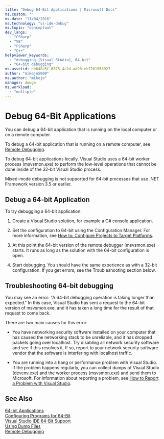 ```yaml
---
title: "Debug 64-Bit Applications | Microsoft Docs"
ms.custom: ""
ms.date: "11/04/2016"
ms.technology: "vs-ide-debug"
ms.topic: "conceptual"
dev_langs: 
  - "CSharp"
  - "VB"
  - "FSharp"
  - "C++"
helpviewer_keywords: 
  - "debugging [Visual Studio], 64-bit"
  - "64-bit debugging"
ms.assetid: db648e5f-6375-4e2d-aa98-eb7261958927
author: "mikejo5000"
ms.author: "mikejo"
manager: douge
ms.workload: 
  - "multiple"
---
```

# Debug 64-Bit Applications
You can debug a 64-bit application that is running on the local computer or on a remote computer.  
  
 To debug a 64-bit application that is running on a remote computer, see [Remote Debugging](../debugger/remote-debugging.md).  
  
 To debug 64-bit applications locally, Visual Studio uses a 64-bit worker process (msvsmon.exe) to perform the low-level operations that cannot be done inside of the 32-bit Visual Studio process.  
  
 Mixed-mode debugging is not supported for 64-bit processes that use .NET Framework version 3.5 or earlier.  
  
## Debug a 64-bit Application  
 To try debugging a 64-bit application:  
  
1.  Create a Visual Studio solution, for example a C# console application.  
  
2.  Set the configuration to 64-bit using the Configuration Manager. For more information, see [How to: Configure Projects to Target Platforms](../ide/how-to-configure-projects-to-target-platforms.md).  
  
3.  At this point the 64-bit version of the remote debugger (msvsmon.exe) starts. It runs as long as the solution with the 64-bit configuration is open.  
  
4.  Start debugging. You should have the same experience as with a 32-bit configuration. If you get errors, see the Troubleshooting section below.  
  
## Troubleshooting 64-bit debugging  
 You may see an error: "A 64-bit debugging operation is taking longer than expected." In this case, Visual Studio has sent a request to the 64-bit version of msvsmon.exe, and it has taken a long time for the result of that request to come back.  
  
 There are two main causes for this error:  
  
-   You have networking security software installed on your computer that has caused the networking stack to be unreliable, and it has dropped packets going over localhost. Try disabling all network security software and see if this resolves it. If so, report to your network security software vendor that the software is interfering with localhost traffic.  
  
-   You are running into a hang or performance problem with Visual Studio. If the problem happens regularly, you can collect dumps of Visual Studio (devenv.exe) and the worker process (msvsmon.exe) and send them to Microsoft. For information about reporting a problem, see [How to Report a Problem with Visual Studio](../ide/How-to-Report-a-Problem-with-Visual-Studio-2017.md).
  
## See Also  
 [64-bit Applications](http://msdn.microsoft.com/Library/fd4026bc-2c3d-4b27-86dc-ec5e96018181)   
 [Configuring Programs for 64-Bit](/cpp/build/configuring-programs-for-64-bit-visual-cpp)   
 [Visual Studio IDE 64-Bit Support](../ide/visual-studio-ide-64-bit-support.md)   
 [Using Dump Files](../debugger/using-dump-files.md)   
 [Remote Debugging](../debugger/remote-debugging.md)